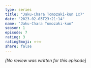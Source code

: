 ```yaml
---
type: series
title: "Jaku-Chara Tomozaki-kun 1x7"
date: "2023-02-03T23:21:14"
name: "Jaku-Chara Tomozaki-kun"
season: 1
episode: 7
rating: 3
ratingEmoji: ⭐️⭐️⭐️
share: false
---
```


_[No review was written for this episode]_
